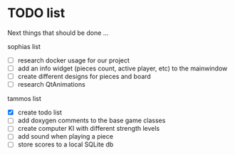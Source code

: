 # TODO list
Next things that should be done ...

sophias list

- [ ] research docker usage for our project
- [ ] add an info widget (pieces count, active player, etc) to the mainwindow
- [ ] create different designs for pieces and board
- [ ] research QtAnimations

tammos list

- [x] create todo list
- [ ] add doxygen comments to the base game classes
- [ ] create computer KI with different strength levels
- [ ] add sound when playing a piece
- [ ] store scores to a local SQLite db
